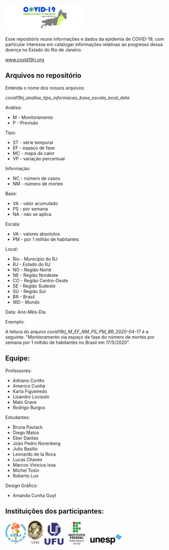 <img src="logos/COVID19_CapaSite_R00.jpg " width="50%">

Esse repositório reune informações e dados da epidemia de COVID-19, com particular interesse em catalogar informações relativas ao progresso dessa doença no Estado do Rio de Janeiro.

www.covid19rj.org

## Arquivos no repositório

Entenda o nome dos nossos arquivos: 

*covid19rj_analise_tipo_informacao_base_escala_local_data*

Análise:
- M - Monitoramento
- P - Previsão

Tipo:
- ST - série temporal
- EF - espaço de fase
- MC - mapa de calor
- VP - variação percentual

Informação:
- NC - número de casos
- NM - número de mortes

Base:
- VA - valor acumulado
- PS - por semana
- NA - não se aplica

Escala:
- VA - valores absolutos
- PM - por 1 milhão de habitantes

Local:
- Rio - Município do RJ
- RJ - Estado do RJ
- NO - Região Norte
- NE - Região Nordeste
- CO - Região Centro-Oeste
- SE - Região Sudeste
- SU - Região Sul
- BR - Brasil
- WD - Mundo

Data: 
Ano-Mês-Dia

Exemplo: 

A leitura do arquivo *covid19rj_M_EF_NM_PS_PM_BR_2020-04-17* é a seguinte: "Monitoramento via espaço de fase do número de mortes por semana por 1 milhão de habitantes no Brasil em 17/5/2020".

## Equipe:

Professores:
- Adriano Cortês
- Americo Cunha
- Karla Figueiredo
- Lisandro Lovisolo
- Malú Grave
- Rodrigo Burgos

Estudantes:
- Bruna Pavlack
- Diego Matos
- Eber Dantas
- João Pedro Norenberg
- Julio Basilio
- Leonardo de la Roca
- Lucas Chaves
- Marcos Vinicius Issa
- Michel Tosin
- Roberto Luo

Design Gráfico:
- Amanda Cunha Guyt

## Instituições dos participantes:

<img src="logos/uerj_logo_cor.jpg" width="13%"> <img src="logos/ufrj_logo_cor.png" width="10%"> <img src="logos/ufu_logo_cor.png" width="12%"> <img src="logos/ifms_logo_cor.png" width="15%"> <img src="logos/unesp_logo_cor.png" width="20%">
